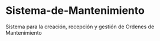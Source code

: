 # Sistema-de-Mantenimiento
Sistema para la creación, recepción y gestión de Ordenes de Mantenimiento
